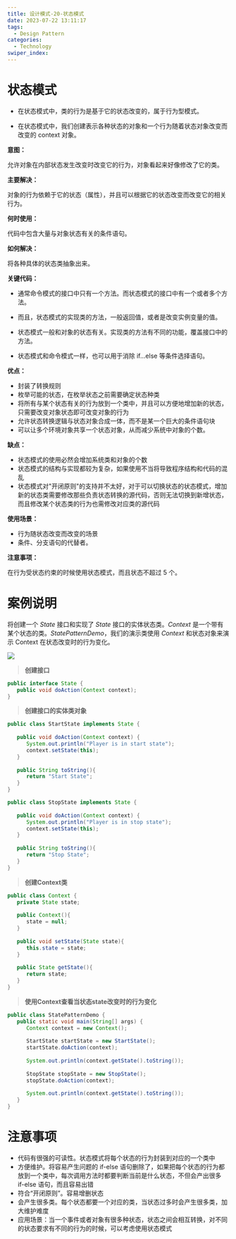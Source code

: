 ```yaml
---
title: 设计模式-20-状态模式
date: 2023-07-22 13:11:17
tags: 
  - Design Pattern
categories: 
  - Technology
swiper_index: 
---
```


# 状态模式

* 在状态模式中，类的行为是基于它的状态改变的，属于行为型模式。

* 在状态模式中，我们创建表示各种状态的对象和一个行为随着状态对象改变而改变的 context 对象。

**意图：**

允许对象在内部状态发生改变时改变它的行为，对象看起来好像修改了它的类。

**主要解决：**

对象的行为依赖于它的状态（属性），并且可以根据它的状态改变而改变它的相关行为。

**何时使用：**

代码中包含大量与对象状态有关的条件语句。

**如何解决：**

将各种具体的状态类抽象出来。

**关键代码：**

* 通常命令模式的接口中只有一个方法。而状态模式的接口中有一个或者多个方法。

* 而且，状态模式的实现类的方法，一般返回值，或者是改变实例变量的值。
* 状态模式一般和对象的状态有关。实现类的方法有不同的功能，覆盖接口中的方法。
* 状态模式和命令模式一样，也可以用于消除 if...else 等条件选择语句。

**优点：**

* 封装了转换规则
* 枚举可能的状态，在枚举状态之前需要确定状态种类
* 将所有与某个状态有关的行为放到一个类中，并且可以方便地增加新的状态，只需要改变对象状态即可改变对象的行为
* 允许状态转换逻辑与状态对象合成一体，而不是某一个巨大的条件语句块
* 可以让多个环境对象共享一个状态对象，从而减少系统中对象的个数。

**缺点：** 

* 状态模式的使用必然会增加系统类和对象的个数
* 状态模式的结构与实现都较为复杂，如果使用不当将导致程序结构和代码的混乱
* 状态模式对"开闭原则"的支持并不太好，对于可以切换状态的状态模式，增加新的状态类需要修改那些负责状态转换的源代码，否则无法切换到新增状态，而且修改某个状态类的行为也需修改对应类的源代码 

**使用场景：** 

* 行为随状态改变而改变的场景
* 条件、分支语句的代替者。

**注意事项：**

在行为受状态约束的时候使用状态模式，而且状态不超过 5 个。

# 案例说明

将创建一个 *State* 接口和实现了 *State* 接口的实体状态类。*Context* 是一个带有某个状态的类。*StatePatternDemo*，我们的演示类使用 *Context* 和状态对象来演示 Context 在状态改变时的行为变化。

![](https://cyan-images.oss-cn-shanghai.aliyuncs.com/images/04-design-pattern-2023-05-12-24.png)

> **创建接口**

```java
public interface State {
   public void doAction(Context context);
}
```

> **创建接口的实体类对象**

```java
public class StartState implements State {
 
   public void doAction(Context context) {
      System.out.println("Player is in start state");
      context.setState(this); 
   }
 
   public String toString(){
      return "Start State";
   }
}

public class StopState implements State {
 
   public void doAction(Context context) {
      System.out.println("Player is in stop state");
      context.setState(this); 
   }
 
   public String toString(){
      return "Stop State";
   }
}
```

> **创建Context类**

```java
public class Context {
   private State state;
 
   public Context(){
      state = null;
   }
 
   public void setState(State state){
      this.state = state;     
   }
 
   public State getState(){
      return state;
   }
}
```

> **使用Context查看当状态state改变时的行为变化**

```java
public class StatePatternDemo {
   public static void main(String[] args) {
      Context context = new Context();
 
      StartState startState = new StartState();
      startState.doAction(context);
 
      System.out.println(context.getState().toString());
 
      StopState stopState = new StopState();
      stopState.doAction(context);
 
      System.out.println(context.getState().toString());
   }
}
```



# 注意事项

* 代码有很强的可读性。状态模式将每个状态的行为封装到对应的一个类中
* 方便维护。将容易产生问题的 if-else 语句删除了，如果把每个状态的行为都放到一个类中，每次调用方法时都要判断当前是什么状态，不但会产出很多 if-else 语句，而且容易出错
* 符合“开闭原则”。容易增删状态
* 会产生很多类。每个状态都要一个对应的类，当状态过多时会产生很多类，加大维护难度
* 应用场景：当一个事件或者对象有很多种状态，状态之间会相互转换，对不同的状态要求有不同的行为的时候，可以考虑使用状态模式 


